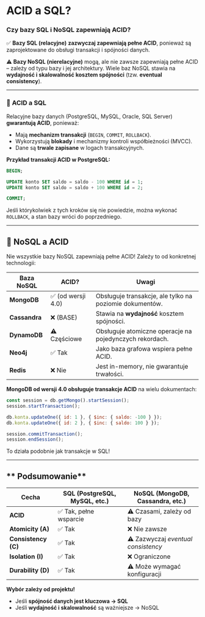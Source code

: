 # ACID a SQL?

### **Czy bazy SQL i NoSQL zapewniają ACID?**

✅ **Bazy SQL (relacyjne)** **zazwyczaj zapewniają pełne ACID**, ponieważ są zaprojektowane do obsługi transakcji i spójności danych.

⚠️ **Bazy NoSQL (nierelacyjne)** mogą, ale nie zawsze zapewniają pełne ACID – zależy od typu bazy i jej architektury. Wiele baz NoSQL stawia na **wydajność i skalowalność kosztem spójności** (tzw. **eventual consistency**).

---

### 🔹 **ACID a SQL**
Relacyjne bazy danych (PostgreSQL, MySQL, Oracle, SQL Server) **gwarantują ACID**, ponieważ:
- Mają **mechanizm transakcji** (`BEGIN`, `COMMIT`, `ROLLBACK`).
- Wykorzystują **blokady** i mechanizmy kontroli współbieżności (MVCC).
- Dane są **trwale zapisane** w logach transakcyjnych.

 **Przykład transakcji ACID w PostgreSQL:**
```sql
BEGIN;

UPDATE konto SET saldo = saldo - 100 WHERE id = 1;
UPDATE konto SET saldo = saldo + 100 WHERE id = 2;

COMMIT;
```
Jeśli którykolwiek z tych kroków się nie powiedzie, można wykonać `ROLLBACK`, a stan bazy wróci do poprzedniego.

---

## 🔹 **NoSQL a ACID**
Nie wszystkie bazy NoSQL zapewniają pełne ACID! Zależy to od konkretnej technologii:

| Baza NoSQL | ACID? | Uwagi |
|------------|-------|-------|
| **MongoDB** | ✅ (od wersji 4.0) | Obsługuje transakcje, ale tylko na poziomie dokumentów. |
| **Cassandra** | ❌ (BASE) | Stawia na **wydajność** kosztem spójności. |
| **DynamoDB** | ⚠️ Częściowe | Obsługuje atomiczne operacje na pojedynczych rekordach. |
| **Neo4j** | ✅ Tak | Jako baza grafowa wspiera pełne ACID. |
| **Redis** | ❌ Nie | Jest in-memory, nie gwarantuje trwałości. |

 **MongoDB od wersji 4.0 obsługuje transakcje ACID** na wielu dokumentach:
```javascript
const session = db.getMongo().startSession();
session.startTransaction();

db.konta.updateOne({ id: 1 }, { $inc: { saldo: -100 } });
db.konta.updateOne({ id: 2 }, { $inc: { saldo: 100 } });

session.commitTransaction();
session.endSession();
```
To działa podobnie jak transakcje w SQL!

---

## ** Podsumowanie**
| **Cecha** | **SQL (PostgreSQL, MySQL, etc.)** | **NoSQL (MongoDB, Cassandra, etc.)** |
|-----------|--------------------------------|-------------------------------|
| **ACID** | ✅ Tak, pełne wsparcie | ⚠️ Czasami, zależy od bazy |
| **Atomicity (A)** | ✅ Tak | ❌ Nie zawsze |
| **Consistency (C)** | ✅ Tak | ⚠️ Zazwyczaj *eventual consistency* |
| **Isolation (I)** | ✅ Tak | ❌ Ograniczone |
| **Durability (D)** | ✅ Tak | ⚠️ Może wymagać konfiguracji |

 **Wybór zależy od projektu!**
- Jeśli **spójność danych jest kluczowa → SQL**
- Jeśli **wydajność i skalowalność** są ważniejsze → NoSQL
